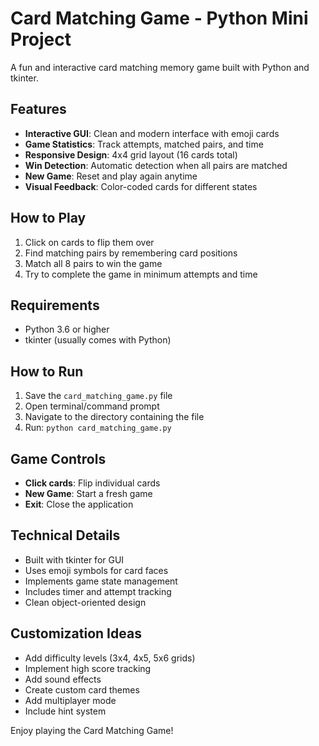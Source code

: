 # Card Matching Game - Python Mini Project

A fun and interactive card matching memory game built with Python and tkinter.

## Features

- **Interactive GUI**: Clean and modern interface with emoji cards
- **Game Statistics**: Track attempts, matched pairs, and time
- **Responsive Design**: 4x4 grid layout (16 cards total)
- **Win Detection**: Automatic detection when all pairs are matched
- **New Game**: Reset and play again anytime
- **Visual Feedback**: Color-coded cards for different states

## How to Play

1. Click on cards to flip them over
2. Find matching pairs by remembering card positions
3. Match all 8 pairs to win the game
4. Try to complete the game in minimum attempts and time

## Requirements

- Python 3.6 or higher
- tkinter (usually comes with Python)

## How to Run

1. Save the `card_matching_game.py` file
2. Open terminal/command prompt
3. Navigate to the directory containing the file
4. Run: `python card_matching_game.py`

## Game Controls

- **Click cards**: Flip individual cards
- **New Game**: Start a fresh game
- **Exit**: Close the application

## Technical Details

- Built with tkinter for GUI
- Uses emoji symbols for card faces
- Implements game state management
- Includes timer and attempt tracking
- Clean object-oriented design

## Customization Ideas

- Add difficulty levels (3x4, 4x5, 5x6 grids)
- Implement high score tracking
- Add sound effects
- Create custom card themes
- Add multiplayer mode
- Include hint system

Enjoy playing the Card Matching Game!

